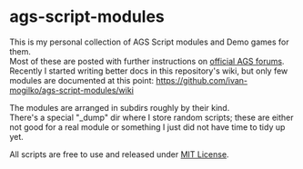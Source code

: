 # ags-script-modules

This is my personal collection of AGS Script modules and Demo games for them.<br>
Most of these are posted with further instructions on [official AGS forums](https://www.adventuregamestudio.co.uk/forums/index.php?board=10.0).
Recently I started writing better docs in this repository's wiki, but only few modules are documented at this point:
https://github.com/ivan-mogilko/ags-script-modules/wiki

The modules are arranged in subdirs roughly by their kind.<br>
There's a special "_dump" dir where I store random scripts; these are either not good for a real module or something I just did not have time to tidy up yet.

All scripts are free to use and released under [MIT License](LICENSE.md).
